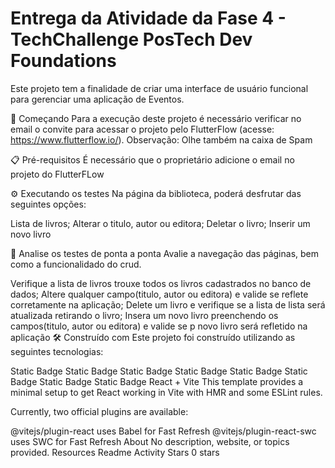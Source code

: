 # Entrega da Atividade da Fase 4 - TechChallenge PosTech Dev Foundations 
Este projeto tem a finalidade de criar uma interface de usuário funcional para gerenciar uma aplicação de Eventos.

🚀 Começando
Para a execução deste projeto é necessário verificar no email o convite para acessar o projeto pelo FlutterFlow (acesse: https://www.flutterflow.io/).
Observação: Olhe também na caixa de Spam

📋 Pré-requisitos
É necessário que o proprietário adicione o email no projeto do FlutterFLow
 

⚙️ Executando os testes
Na página da biblioteca, poderá desfrutar das seguintes opções:

Lista de livros; Alterar o titulo, autor ou editora; Deletar o livro; Inserir um novo livro

🔩 Analise os testes de ponta a ponta
Avalie a navegação das páginas, bem como a funcionalidado do crud.

Verifique a lista de livros trouxe todos os livros cadastrados no banco de dados;
Altere qualquer campo(titulo, autor ou editora) e valide se reflete corretamente na aplicação;
Delete um livro e verifique se a lista de lista será atualizada retirando o livro;
Insera um novo livro preenchendo os campos(titulo, autor ou editora) e valide se p novo livro será refletido na aplicação
🛠️ Construído com
Este projeto foi construído utilizando as seguintes tecnologias:

Static Badge
Static Badge
Static Badge
Static Badge
Static Badge
Static Badge
Static Badge
Static Badge
React + Vite
This template provides a minimal setup to get React working in Vite with HMR and some ESLint rules.

Currently, two official plugins are available:

@vitejs/plugin-react uses Babel for Fast Refresh
@vitejs/plugin-react-swc uses SWC for Fast Refresh
About
No description, website, or topics provided.
Resources
 Readme
 Activity
Stars
 0 stars
